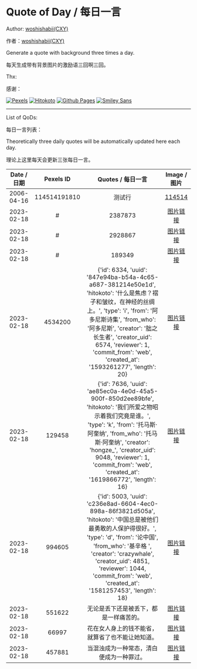 # Quote of Day / 每日一言

Author: [woshishabii(CXY)](https://github.com/woshishabii)

作者：[woshishabii(CXY)](https://github.com/woshishabii)

Generate a quote with background three times a day.

每天生成带有背景图片的激励语三回啊三回。

Thx:

感谢：

[![Pexels](https://images.pexels.com/lib/api/pexels.png "Photos Provided by Pexels")](https://pexels.com)
[![Hitokoto](https://developer.hitokoto.cn/logo.png "Quote Provided by Hitokoto")](https://hitokoto.cn)
[![Github Pages](https://github.githubassets.com/images/mona-loading-dark.gif "Github")](https://github.com)
[![Smiley Sans](https://raw.githubusercontent.com/atelier-anchor/smiley-sans/main/docs/images/smiley-sans.light.svg "Smiley Sans")](https://github.com/atelier-anchor/smiley-sans)

---

List of QoDs:

每日一言列表：

Theoretically three daily quotes will be automatically updated here each day.

理论上这里每天会更新三张每日一言。

| Date / 日期 |Pexels ID|Quotes / 每日一言|Image / 图片|
|:-----------:|:-------:|:--------------:|:----------:|
|2006-04-16|114514191810|测试行|[114514](https://images.pexels.com/photos/15286/pexels-photo.jpg)|
|2023-02-18|#|2387873|[图片链接](qods/#)|
|2023-02-18|#|2928867|[图片链接](qods/#)|
|2023-02-18|#|189349|[图片链接](qods/#)|
|2023-02-18|4534200|{'id': 6334, 'uuid': '847e94ba-b54a-4c65-a687-381214e50e1d', 'hitokoto': '什么是焦虑？褶子和皱纹，在神经的丝绸上。', 'type': 'i', 'from': '阿多尼斯诗集', 'from_who': '阿多尼斯', 'creator': '朏之长生者', 'creator_uid': 6574, 'reviewer': 1, 'commit_from': 'web', 'created_at': '1593261277', 'length': 20}|[图片链接](qods/4534200)|
|2023-02-18|129458|{'id': 7636, 'uuid': 'ae85ec0a-4e0d-45a5-900f-850d2ee89bfe', 'hitokoto': '我们所爱之物昭示着我们究竟是谁。', 'type': 'k', 'from': '托马斯·阿奎纳', 'from_who': '托马斯·阿奎纳', 'creator': 'hongze_', 'creator_uid': 9048, 'reviewer': 1, 'commit_from': 'web', 'created_at': '1619866772', 'length': 16}|[图片链接](qods/129458)|
|2023-02-18|994605|{'id': 5003, 'uuid': 'c236e8ad-6604-4ec0-898a-86f3821d505a', 'hitokoto': '中国总是被他们最勇敢的人保护得很好。', 'type': 'd', 'from': '论中国', 'from_who': '基辛格 ', 'creator': 'crazywhale', 'creator_uid': 4851, 'reviewer': 1044, 'commit_from': 'web', 'created_at': '1581257453', 'length': 18}|[图片链接](qods/994605)|
|2023-02-18|551622|无论是丢下还是被丢下，都是一样痛苦的。|[图片链接](qods/551622.jpg)|
|2023-02-18|66997|花在女人身上的钱不能省，就算省了也不能让她知道。|[图片链接](qods/66997.jpg)|
|2023-02-18|457881|当混浊成为一种常态，清白便成为一种罪过。|[图片链接](qods/457881.jpg)|
